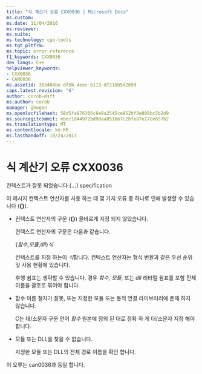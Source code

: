 ```yaml
---
title: "식 계산기 오류 CXX0036 | Microsoft Docs"
ms.custom: 
ms.date: 11/04/2016
ms.reviewer: 
ms.suite: 
ms.technology: cpp-tools
ms.tgt_pltfrm: 
ms.topic: error-reference
f1_keywords: CXX0036
dev_langs: C++
helpviewer_keywords:
- CXX0036
- CAN0036
ms.assetid: 383404be-df5b-4eec-b113-df21bb5d269d
caps.latest.revision: "6"
author: corob-msft
ms.author: corob
manager: ghogen
ms.openlocfilehash: 58d5fa976306c6e8a2545ce852bf3e808bc5b2d9
ms.sourcegitcommit: ebec1d449f2bd98aa851667c2bfeb7e27ce657b2
ms.translationtype: MT
ms.contentlocale: ko-KR
ms.lasthandoff: 10/24/2017
---
```

# <a name="expression-evaluator-error-cxx0036"></a>식 계산기 오류 CXX0036
컨텍스트가 잘못 되었습니다 {...} specification  
  
 이 메시지 컨텍스트 연산자를 사용 하는 데 몇 가지 오류 중 하나로 인해 발생할 수 있습니다 (**{}**).  
  
-   컨텍스트 연산자의 구문 (**{}**) 올바르게 지정 되지 않았습니다.  
  
     컨텍스트 연산자의 구문은 다음과 같습니다.  
  
     {*함수*,*모듈*,*dll*}*식*  
  
     컨텍스트를 지정 하는이 *식*합니다. 컨텍스트 연산자는 형식 변환과 같은 우선 순위 및 사용 현황에 있습니다.  
  
     후행 쉼표는 생략할 수 있습니다. 경우 *함수*, *모듈*, 또는 *dll* 리터럴 쉼표를 포함 전체 이름을 괄호로 묶어야 합니다.  
  
-   함수 이름 철자가 잘못, 또는 지정한 모듈 또는 동적 연결 라이브러리에 존재 하지 않습니다.  
  
     C는 대/소문자 구분 언어 *함수* 원본에 정의 된 대로 정확 하 게 대/소문자 지정 해야 합니다.  
  
-   모듈 또는 DLL을 찾을 수 없습니다.  
  
     지정한 모듈 또는 DLL의 전체 경로 이름을 확인 합니다.  
  
 이 오류는 can0036과 동일 합니다.